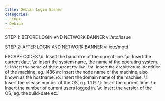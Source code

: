 ```yaml
---
title: Debian Login Banner
categories:
- Linux
- Debian
---
```


STEP 1: BEFORE LOGIN AND NETWORK BANNER
vi /etc/issue

STEP 2: AFTER LOGIN AND NETWORK BANNER
vi /etc/motd

ESCAPE CODES
\b: Insert the baud rate of the current line.
\d: Insert the current date.
\s: Insert the system name, the name of the operating system.
\l: Insert the name of the current tty line.
\m: Insert the architecture identifier of the machine, eg. i486
\n: Insert the node name of the machine, also known as the hostname.
\o: Insert the domain name of the machine.
\r: Insert the release number of the OS, eg. 1.1.9.
\t: Insert the current time.
\u: Insert the number of current users logged in.
\v: Insert the version of the OS, eg. the build-date etc.

